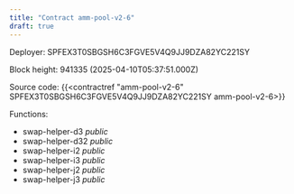 ```yaml
---
title: "Contract amm-pool-v2-6"
draft: true
---
```

Deployer: SPFEX3T0SBGSH6C3FGVE5V4Q9JJ9DZA82YC221SY


 



Block height: 941335 (2025-04-10T05:37:51.000Z)

Source code: {{<contractref "amm-pool-v2-6" SPFEX3T0SBGSH6C3FGVE5V4Q9JJ9DZA82YC221SY amm-pool-v2-6>}}

Functions:

* swap-helper-d3 _public_
* swap-helper-d32 _public_
* swap-helper-i2 _public_
* swap-helper-i3 _public_
* swap-helper-j2 _public_
* swap-helper-j3 _public_
